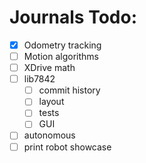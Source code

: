 # Journals Todo:

- [x] Odometry tracking
- [ ] Motion algorithms
- [ ] XDrive math
- [ ] lib7842
  - [ ] commit history
  - [ ] layout
  - [ ] tests
  - [ ] GUI
- [ ] autonomous
- [ ] print robot showcase